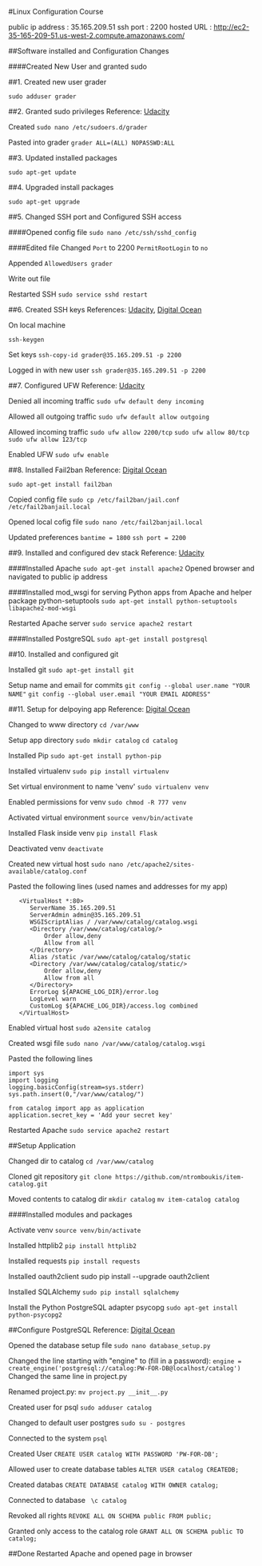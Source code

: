 #Linux Configuration Course

public ip address   : 35.165.209.51
ssh port            : 2200
hosted URL          : http://ec2-35-165-209-51.us-west-2.compute.amazonaws.com/


##Software installed and Configuration Changes

####Created New User and granted sudo

##1. Created new user grader

```sudo adduser grader```


##2. Granted sudo privileges
Reference: [Udacity](https://classroom.udacity.com/nanodegrees/nd004/parts/00413454014/modules/357367901175461/lessons/4331066009/concepts/48010894710923#)

Created
```sudo nano /etc/sudoers.d/grader```

Pasted into grader
```grader ALL=(ALL) NOPASSWD:ALL```


##3. Updated installed packages

```sudo apt-get update```


##4. Upgraded install packages

```sudo apt-get upgrade```


##5. Changed SSH port and Configured SSH access

####Opened config file
```sudo nano /etc/ssh/sshd_config```

####Edited file
Changed
```Port``` to 2200
```PermitRootLogin``` to ```no```

Appended ```AllowedUsers grader```

Write out file

Restarted SSH
```sudo service sshd restart```


##6. Created SSH keys
References: [Udacity](https://classroom.udacity.com/nanodegrees/nd004/parts/00413454014/modules/357367901175461/lessons/4331066009/concepts/48010894770923#), [Digital Ocean](https://www.digitalocean.com/community/tutorials/how-to-configure-ssh-key-based-authentication-on-a-linux-server)

On local machine

```ssh-keygen```

Set keys
```ssh-copy-id grader@35.165.209.51 -p 2200```

Logged in with new user
```ssh grader@35.165.209.51 -p 2200```


##7. Configured UFW
Reference: [Udacity](https://classroom.udacity.com/nanodegrees/nd004/parts/00413454014/modules/357367901175461/lessons/4331066009/concepts/48010894990923#)

Denied all incoming traffic
```sudo ufw default deny incoming```

Allowed all outgoing traffic
```sudo ufw default allow outgoing```

Allowed incoming traffic
```sudo ufw allow 2200/tcp```
```sudo ufw allow 80/tcp```
```sudo ufw allow 123/tcp```

Enabled UFW
```sudo ufw enable```


##8. Installed Fail2ban
Reference: [Digital Ocean](https://www.digitalocean.com/community/tutorials/how-to-protect-ssh-with-fail2ban-on-ubuntu-14-04)

```sudo apt-get install fail2ban```

Copied config file
```sudo cp /etc/fail2ban/jail.conf /etc/fail2banjail.local```

Opened local cofig file
```sudo nano /etc/fail2banjail.local```

Updated preferences
```bantime = 1800```
```ssh port = 2200```


##9. Installed and configured dev stack
Reference: [Udacity](http://blog.udacity.com/2015/03/step-by-step-guide-install-lamp-linux-apache-mysql-python-ubuntu.html)

####Installed Apache
```sudo apt-get install apache2```
Opened browser and navigated to public ip address

####Installed mod_wsgi for serving Python apps from Apache and helper package python-setuptools
```sudo apt-get install python-setuptools libapache2-mod-wsgi```

Restarted Apache server
```sudo service apache2 restart```

####Installed PostgreSQL
```sudo apt-get install postgresql```


##10. Installed and configured git

Installed git
```sudo apt-get install git```

Setup name and email for commits
```git config --global user.name "YOUR NAME"```
```git config --global user.email "YOUR EMAIL ADDRESS"```


##11. Setup for delpoying app
Reference: [Digital Ocean](https://www.digitalocean.com/community/tutorials/how-to-deploy-a-flask-application-on-an-ubuntu-vps)

Changed to www directory
```cd /var/www```

Setup app directory
```sudo mkdir catalog```
```cd catalog```

Installed Pip
```sudo apt-get install python-pip```

Installed virtualenv
```sudo pip install virtualenv```

Set virtual environment to name 'venv'
```sudo virtualenv venv```

Enabled permissions for venv
```sudo chmod -R 777 venv```

Activated virtual environment
```source venv/bin/activate```

Installed Flask inside venv
```pip install Flask```

Deactivated venv
```deactivate```

Created new virtual host
```sudo nano /etc/apache2/sites-available/catalog.conf```

Pasted the following lines (used names and addresses for my app)
```
   <VirtualHost *:80>
      ServerName 35.165.209.51
      ServerAdmin admin@35.165.209.51
      WSGIScriptAlias / /var/www/catalog/catalog.wsgi
      <Directory /var/www/catalog/catalog/>
          Order allow,deny
          Allow from all
      </Directory>
      Alias /static /var/www/catalog/catalog/static
      <Directory /var/www/catalog/catalog/static/>
          Order allow,deny
          Allow from all
      </Directory>
      ErrorLog ${APACHE_LOG_DIR}/error.log
      LogLevel warn
      CustomLog ${APACHE_LOG_DIR}/access.log combined
   </VirtualHost>
```

Enabled virtual host
```sudo a2ensite catalog```

Created wsgi file
```sudo nano /var/www/catalog/catalog.wsgi```

Pasted the following lines
```
import sys
import logging
logging.basicConfig(stream=sys.stderr)
sys.path.insert(0,"/var/www/catalog/")

from catalog import app as application
application.secret_key = 'Add your secret key'
```

Restarted Apache
```sudo service apache2 restart```

##Setup Application

Changed dir to catalog
```cd /var/www/catalog```

Cloned git repository
```git clone https://github.com/ntromboukis/item-catalog.git```

Moved contents to catalog dir
```mkdir catalog```
```mv item-catalog catalog```

####Installed modules and packages

Activate venv
```source venv/bin/activate```

Installed httplib2
```pip install httplib2```

Installed requests
```pip install requests```

Installed oauth2client
sudo pip install --upgrade oauth2client

Installed SQLAlchemy
```sudo pip install sqlalchemy```

Install the Python PostgreSQL adapter psycopg
```sudo apt-get install python-psycopg2```

##Configure PostgreSQL
Reference: [Digital Ocean](https://www.digitalocean.com/community/tutorials/how-to-secure-postgresql-on-an-ubuntu-vps)

Opened the database setup file
```sudo nano database_setup.py```

Changed the line starting with "engine" to (fill in a password):
```engine = create_engine('postgresql://catalog:PW-FOR-DB@localhost/catalog')```
Changed the same line in project.py

Renamed project.py:
```mv project.py __init__.py```

Created user for psql
```sudo adduser catalog```

Changed to default user postgres
```sudo su - postgres```

Connected to the system
```psql```

Created User
```CREATE USER catalog WITH PASSWORD 'PW-FOR-DB';```

Allowed user to create database tables
```ALTER USER catalog CREATEDB;```

Created databas
```CREATE DATABASE catalog WITH OWNER catalog;```

Connected to database
``` \c catalog```

Revoked all rights
```REVOKE ALL ON SCHEMA public FROM public;```

Granted only access to the catalog role
```GRANT ALL ON SCHEMA public TO catalog;```

##Done
Restarted Apache and opened page in browser